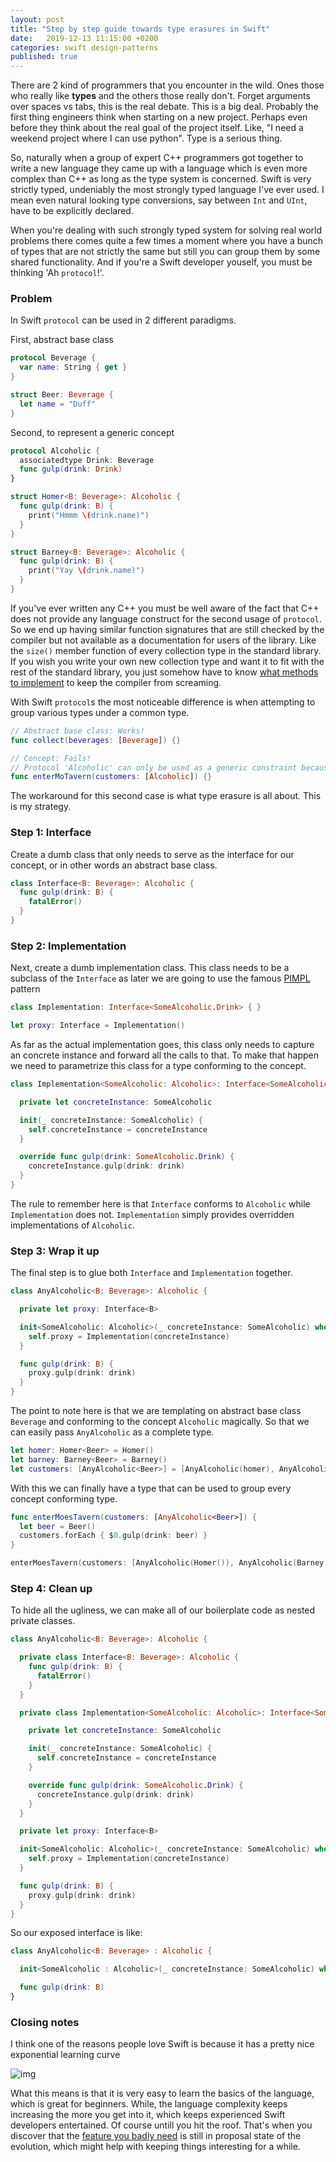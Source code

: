 ```yaml
---
layout: post
title: "Step by step guide towards type erasures in Swift"
date:   2019-12-13 11:15:00 +0200
categories: swift design-patterns
published: true
---
```


There are 2 kind of programmers that you encounter in the wild. Ones those who really like **types** and the others those really don't. Forget arguments over spaces vs tabs, this is the real debate. This is a big deal. Probably the first thing engineers think when starting on a new project. Perhaps even before they think about the real goal of the project itself. Like, "I need a weekend project where I can use python". Type is a serious thing.

So, naturally when a group of expert C++ programmers got together to write a new language they came up with a language which is even more complex than C++ as long as the type system is concerned. Swift is very strictly typed, undeniably the most strongly typed language I've ever used. I mean even natural looking type conversions, say between `Int` and `UInt`, have to be explicitly declared.

When you're dealing with such strongly typed system for solving real world problems there comes quite a few times a moment where you have a bunch of types that are not strictly the same but still you can group them by some shared functionality. And if you're a Swift developer youself, you must be thinking 'Ah `protocol`!'.

### Problem

In Swift `protocol` can be used in 2 different paradigms. 

First, abstract base class

```swift
protocol Beverage {
  var name: String { get }
}

struct Beer: Beverage {
  let name = "Duff"
}
```

Second, to represent a generic concept

```swift
protocol Alcoholic {
  associatedtype Drink: Beverage
  func gulp(drink: Drink)
}

struct Homer<B: Beverage>: Alcoholic {
  func gulp(drink: B) {
    print("Hmmm \(drink.name)")
  }
}

struct Barney<B: Beverage>: Alcoholic {
  func gulp(drink: B) {
    print("Yay \(drink.name)")
  }
}
```

If you've ever written any C++ you must be well aware of the fact that C++ does not provide any language construct for the second usage of `protocol`. So we end up having similar function signatures that are still checked by the compiler but not available as a documentation for users of the library. Like the `size()` member function of every collection type in the standard library. If you wish you write your own new collection type and want it to fit with the rest of the standard library, you just somehow have to know [what methods to implement](https://stackoverflow.com/a/22299553) to keep the compiler from screaming.

With Swift `protocol`s the most noticeable difference is when attempting to group various types under a common type.

```swift
// Abstract base class: Works!
func collect(beverages: [Beverage]) {}

// Concept: Fails!
// Protocol 'Alcoholic' can only be used as a generic constraint because it has Self or associated type requirements
func enterMoTavern(customers: [Alcoholic]) {}
```
The workaround for this second case is what type erasure is all about. This is my strategy.

### Step 1: Interface

Create a dumb class that only needs to serve as the interface for our concept, or in other words an abstract base class.

```swift
class Interface<B: Beverage>: Alcoholic {
  func gulp(drink: B) {
    fatalError()
  }
}
```

### Step 2: Implementation

Next, create a dumb implementation class. This class needs to be a subclass of the `Interface` as later we are going to use the famous [PIMPL](https://en.cppreference.com/w/cpp/language/pimpl) pattern

```swift
class Implementation: Interface<SomeAlcoholic.Drink> { }

let proxy: Interface = Implementation()
```

As far as the actual implementation goes, this class only needs to capture an concrete instance and forward all the calls to that. To make that happen we need to parametrize this class for a type conforming to the concept.

```swift
class Implementation<SomeAlcoholic: Alcoholic>: Interface<SomeAlcoholic.Drink> {

  private let concreteInstance: SomeAlcoholic

  init(_ concreteInstance: SomeAlcoholic) {
    self.concreteInstance = concreteInstance
  }

  override func gulp(drink: SomeAlcoholic.Drink) {
    concreteInstance.gulp(drink: drink)
  }
}
```

The rule to remember here is that `Interface` conforms to `Alcoholic` while `Implementation` does not. `Implementation` simply provides overridden implementations of `Alcoholic`.

### Step 3: Wrap it up

The final step is to glue both `Interface` and `Implementation` together. 

```swift
class AnyAlcoholic<B: Beverage>: Alcoholic {

  private let proxy: Interface<B>

  init<SomeAlcoholic: Alcoholic>(_ concreteInstance: SomeAlcoholic) where SomeAlcoholic.Drink == B {
    self.proxy = Implementation(concreteInstance)
  }

  func gulp(drink: B) {
    proxy.gulp(drink: drink)
  }
}
```

The point to note here is that we are templating on abstract base class `Beverage` and conforming to the concept `Alcoholic` magically. So that we can easily pass `AnyAlcoholic` as a complete type.

```swift
let homer: Homer<Beer> = Homer()
let barney: Barney<Beer> = Barney()
let customers: [AnyAlcoholic<Beer>] = [AnyAlcoholic(homer), AnyAlcoholic(barney)]
```

With this we can finally have a type that can be used to group every concept conforming type.

```swift
func enterMoesTavern(customers: [AnyAlcoholic<Beer>]) {
  let beer = Beer()
  customers.forEach { $0.gulp(drink: beer) }
}

enterMoesTavern(customers: [AnyAlcoholic(Homer()), AnyAlcoholic(Barney())])
```

### Step 4: Clean up

To hide all the ugliness, we can make all of our boilerplate code as nested private classes.

```swift
class AnyAlcoholic<B: Beverage>: Alcoholic {

  private class Interface<B: Beverage>: Alcoholic {
    func gulp(drink: B) {
      fatalError()
    }
  }

  private class Implementation<SomeAlcoholic: Alcoholic>: Interface<SomeAlcoholic.Drink> {

    private let concreteInstance: SomeAlcoholic

    init(_ concreteInstance: SomeAlcoholic) {
      self.concreteInstance = concreteInstance
    }

    override func gulp(drink: SomeAlcoholic.Drink) {
      concreteInstance.gulp(drink: drink)
    }
  }

  private let proxy: Interface<B>

  init<SomeAlcoholic: Alcoholic>(_ concreteInstance: SomeAlcoholic) where SomeAlcoholic.Drink == B {
    self.proxy = Implementation(concreteInstance)
  }

  func gulp(drink: B) {
    proxy.gulp(drink: drink)
  }
}
```

So our exposed interface is like:

```swift
class AnyAlcoholic<B: Beverage> : Alcoholic {

  init<SomeAlcoholic : Alcoholic>(_ concreteInstance: SomeAlcoholic) where SomeAlcoholic.Drink == B

  func gulp(drink: B)
}
```

### Closing notes

I think one of the reasons people love Swift is because it has a pretty nice exponential learning curve

![img](https://www.graphpad.com/guides/prism/7/curve-fitting/_bm91.png)

What this means is that it is very easy to learn the basics of the language, which is great for beginners. While, the language complexity keeps increasing the more you get into it, which keeps experienced Swift developers entertained. Of course untill you hit the roof. That's when you discover that the [feature you badly need](https://github.com/apple/swift/blob/master/docs/GenericsManifesto.md#variadic-generics) is still in proposal state of the evolution, which might help with keeping things interesting for a while. 